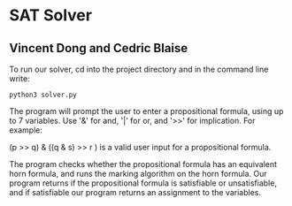# SAT Solver 
## Vincent Dong and Cedric Blaise

To run our solver, cd into the project directory and in the command line write:

```terminal
python3 solver.py
```

The program will prompt the user to enter a propositional formula, using up to
7 variables. Use '&' for and, '|' for or, and '>>' for implication. For example:

(p >> q) & ((q & s) >> r ) is a valid user input for a propositional formula.

The program checks whether the propositional formula has an equivalent horn formula,
and runs the marking algorithm on the horn formula. Our program returns if the propositional
formula is satisfiable or unsatisfiable, and if satisfiable our program returns an assignment
to the variables.
